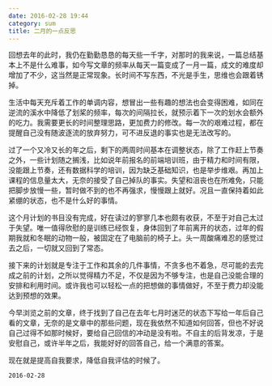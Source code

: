 ```yaml
---
date: 2016-02-28 19:44
category: sum
title: 二月的一点反思
---
```


回想去年的此时，我仍在勤勤恳恳的每天些一千字，对那时的我来说，一篇总结基本上不是什么难事，如今写文章的频率从每天一篇变成了一月一篇，成文的难度却增加了不少，这当然是正常现象。长时间不写东西，不光是手生，思维也会跟着锈掉。

生活中每天充斥着工作的单调内容，想冒出一些有趣的想法也会变得困难，如同在逆流的溪水中降低了划桨的频率，每次的间隔拉长，就预示着下一次的划水会额外的吃力。我需要更长的时间整理思路，更加费力的修改。每一次的艰难过程，都在提醒自己没有随波逐流的放弃努力，可不进反退的事实也是无法改写的。

过了一个又冷又长的年之后，剩下的两周时间基本在调整状态，除了工作赶上节奏之外，一些计划随之搁浅，比如说年前报名的前端培训班，由于精力和时间有限，没能跟上节奏，还有数据科学的培训，因为缺乏基础知识，也是举步维艰。再加上课程的信息量太大，无奈的接受了自己掉队的事实。失望和沮丧也在所难免，只能把脚步放慢一些，暂时做不到的也不再强求，慢慢跟上就好。况且一直保持着如此紧绷的状态，也不是什么好的事情。


这个月计划的书目没有完成，好在读过的寥寥几本也颇有收获，不至于对自己太过于失望。唯一值得欣慰的是训练已经恢复，身体回到了年前离开的状态，过年的假期我就和冬眠的动物一般，被固定在了电脑前的椅子上。头一周酸痛难忍的感觉过去之后，一切就又回到了常态。


接下来的计划就是专注于工作和其余的几件事情，不贪多也不着急，尽可能的去完成之前的计划，之所以觉得精力不足，不仅是因为不够专注，也是自己没能合理的安排和利用时间。或许我也可以轻松一点的把想做的事情做好，不至于费力却没能达到预想的效果。

今早浏览之前的文章，终于找到了自己在去年七月时迷茫的状态下写给一年后自己看的文章，无奈的是文章中的那些问题，现在我依然不知道如何回答，但也不好说自己过得不如那时候好，要给自己回信的冲动是没有啦。不自主的后背发凉，于是安慰自己，或许半年之后，我能好好的回答自己，给一个满意的答案。

现在就是提高自我要求，降低自我评估的时候了。

`2016-02-28`